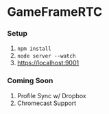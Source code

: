 # GameFrameRTC

### Setup ###
 1. `npm install`
 2. `node server --watch`
 3. [https://localhost:9001](http://localhost:9001)

### Coming Soon
 1. Profile Sync w/ Dropbox
 2. Chromecast Support
